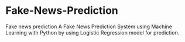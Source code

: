 # Fake-News-Prediction
Fake news prediction
A Fake News Prediction System using Machine Learning with Python by using Logistic Regression model for prediction.
